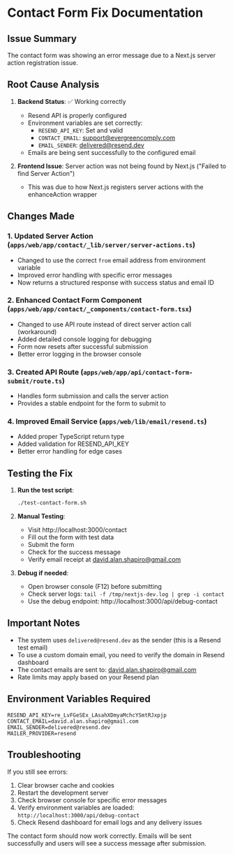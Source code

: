 # Contact Form Fix Documentation

## Issue Summary
The contact form was showing an error message due to a Next.js server action registration issue.

## Root Cause Analysis

1. **Backend Status**: ✅ Working correctly
   - Resend API is properly configured
   - Environment variables are set correctly:
     - `RESEND_API_KEY`: Set and valid
     - `CONTACT_EMAIL`: support@evergreencomply.com
     - `EMAIL_SENDER`: delivered@resend.dev
   - Emails are being sent successfully to the configured email

2. **Frontend Issue**: Server action was not being found by Next.js ("Failed to find Server Action")
   - This was due to how Next.js registers server actions with the enhanceAction wrapper

## Changes Made

### 1. Updated Server Action (`apps/web/app/contact/_lib/server/server-actions.ts`)
- Changed to use the correct `from` email address from environment variable
- Improved error handling with specific error messages
- Now returns a structured response with success status and email ID

### 2. Enhanced Contact Form Component (`apps/web/app/contact/_components/contact-form.tsx`)
- Changed to use API route instead of direct server action call (workaround)
- Added detailed console logging for debugging
- Form now resets after successful submission
- Better error logging in the browser console

### 3. Created API Route (`apps/web/app/api/contact-form-submit/route.ts`)
- Handles form submission and calls the server action
- Provides a stable endpoint for the form to submit to

### 4. Improved Email Service (`apps/web/lib/email/resend.ts`)
- Added proper TypeScript return type
- Added validation for RESEND_API_KEY
- Better error handling for edge cases

## Testing the Fix

1. **Run the test script**:
   ```bash
   ./test-contact-form.sh
   ```

2. **Manual Testing**:
   - Visit http://localhost:3000/contact
   - Fill out the form with test data
   - Submit the form
   - Check for the success message
   - Verify email receipt at david.alan.shapiro@gmail.com

3. **Debug if needed**:
   - Open browser console (F12) before submitting
   - Check server logs: `tail -f /tmp/nextjs-dev.log | grep -i contact`
   - Use the debug endpoint: http://localhost:3000/api/debug-contact

## Important Notes

- The system uses `delivered@resend.dev` as the sender (this is a Resend test email)
- To use a custom domain email, you need to verify the domain in Resend dashboard
- The contact emails are sent to: david.alan.shapiro@gmail.com
- Rate limits may apply based on your Resend plan

## Environment Variables Required

```env
RESEND_API_KEY=re_LvFGeSEx_LAsahXDmyaMchcYSmtRJxpjp
CONTACT_EMAIL=david.alan.shapiro@gmail.com
EMAIL_SENDER=delivered@resend.dev
MAILER_PROVIDER=resend
```

## Troubleshooting

If you still see errors:

1. Clear browser cache and cookies
2. Restart the development server
3. Check browser console for specific error messages
4. Verify environment variables are loaded: `http://localhost:3000/api/debug-contact`
5. Check Resend dashboard for email logs and any delivery issues

The contact form should now work correctly. Emails will be sent successfully and users will see a success message after submission.